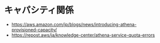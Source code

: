 # キャパシティ関係

* https://aws.amazon.com/jp/blogs/news/introducing-athena-provisioned-capacity/
* https://repost.aws/ja/knowledge-center/athena-service-quota-errors
